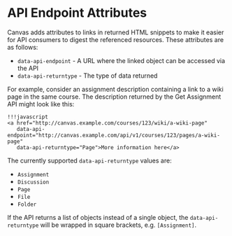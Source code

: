 API Endpoint Attributes
=======================

Canvas adds attributes to links in returned HTML snippets to make it easier for
API consumers to digest the referenced resources. These attributes are as follows:

* `data-api-endpoint` - A URL where the linked object can be accessed via the API
* `data-api-returntype` - The type of data returned

For example, consider an assignment description containing a link to a wiki page in
the same course.  The description returned by the Get Assignment API might look
like this:

    !!!javascript
    <a href="http://canvas.example.com/courses/123/wiki/a-wiki-page"
       data-api-endpoint="http://canvas.example.com/api/v1/courses/123/pages/a-wiki-page"
       data-api-returntype="Page">More information here</a>

The currently supported `data-api-returntype` values are:

* `Assignment`
* `Discussion`
* `Page`
* `File`
* `Folder`

If the API returns a list of objects instead of a single object, the `data-api-returntype`
will be wrapped in square brackets, e.g. `[Assignment]`.
